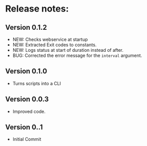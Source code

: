 # Release notes:

## Version 0.1.2
- NEW: Checks webservice at startup
- NEW: Extracted Exit codes to constants.
- NEW: Logs status at start of duration instead of after.
- BUG: Corrected the error message for the `interval` argument.

## Version 0.1.0
- Turns scripts into a CLI

## Version 0.0.3
- Improved code.

## Version 0..1
- Initial Commit
